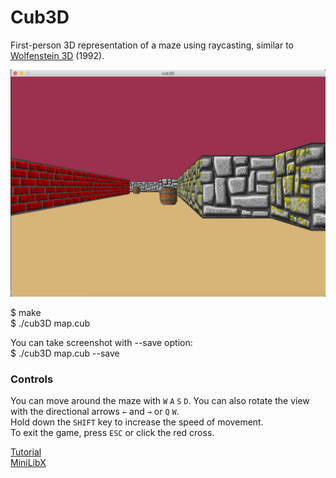 # Cub3D
First-person 3D representation of a maze using raycasting, similar to <a href="https://fr.wikipedia.org/wiki/Wolfenstein_3D">Wolfenstein 3D</a> (1992).<br>
<p><img src="https://raw.githubusercontent.com/Conanyedo/cub3d/master/texture/screen_mandatory.png"></p>

$ make<br>
$ ./cub3D map.cub<br>

You can take screenshot with --save option:<br>
$ ./cub3D map.cub --save 

### Controls
You can move around the maze with ``W`` ``A`` ``S`` ``D``.<bt>
You can also rotate the view with the directional arrows ``←`` and ``→`` or ``Q`` ``W``.<br>
Hold down the ``SHIFT`` key to increase the speed of movement.<br>
To exit the game, press ``ESC`` or click the red cross.<br>

<a href="https://lodev.org/cgtutor/raycasting.html">Tutorial</a><br>
<a href="https://harm-smits.github.io/42docs/libs/minilibx.html">MiniLibX</a><br>
